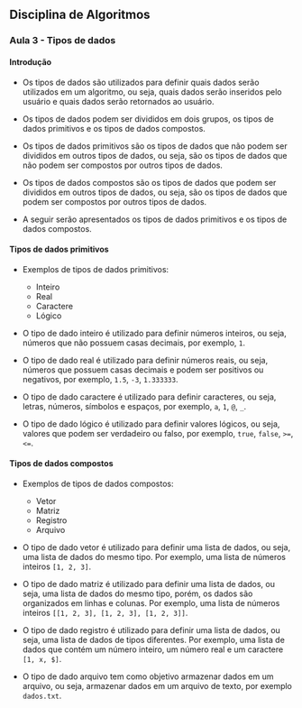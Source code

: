 ## Disciplina de Algoritmos

### Aula 3 - Tipos de dados

#### Introdução

- Os tipos de dados são utilizados para definir quais dados serão utilizados em um algoritmo, ou seja, quais dados serão inseridos pelo usuário e quais dados serão retornados ao usuário.

- Os tipos de dados podem ser divididos em dois grupos, os tipos de dados primitivos e os tipos de dados compostos.

- Os tipos de dados primitivos são os tipos de dados que não podem ser divididos em outros tipos de dados, ou seja, são os tipos de dados que não podem ser compostos por outros tipos de dados.

- Os tipos de dados compostos são os tipos de dados que podem ser divididos em outros tipos de dados, ou seja, são os tipos de dados que podem ser compostos por outros tipos de dados.

- A seguir serão apresentados os tipos de dados primitivos e os tipos de dados compostos.

#### Tipos de dados primitivos

- Exemplos de tipos de dados primitivos:

    - Inteiro
    - Real
    - Caractere
    - Lógico

- O tipo de dado inteiro é utilizado para definir números inteiros, ou seja, números que não possuem casas decimais, por exemplo, `1`.

- O tipo de dado real é utilizado para definir números reais, ou seja, números que possuem casas decimais e podem ser positivos ou negativos, por exemplo, `1.5`, `-3`, `1.333333`.

- O tipo de dado caractere é utilizado para definir caracteres, ou seja, letras, números, símbolos e espaços, por exemplo, `a`, `1`, `@`, `_`.

- O tipo de dado lógico é utilizado para definir valores lógicos, ou seja, valores que podem ser verdadeiro ou falso, por exemplo, `true`, `false`, `>=`, `<=`.

#### Tipos de dados compostos

- Exemplos de tipos de dados compostos:

    - Vetor
    - Matriz
    - Registro
    - Arquivo

- O tipo de dado vetor é utilizado para definir uma lista de dados, ou seja, uma lista de dados do mesmo tipo. Por exemplo, uma lista de números inteiros `[1, 2, 3]`. 

- O tipo de dado matriz é utilizado para definir uma lista de dados, ou seja, uma lista de dados do mesmo tipo, porém, os dados são organizados em linhas e colunas. Por exemplo, uma lista de números inteiros `[[1, 2, 3], [1, 2, 3], [1, 2, 3]]`.

- O tipo de dado registro é utilizado para definir uma lista de dados, ou seja, uma lista de dados de tipos diferentes. Por exemplo, uma lista de dados que contém um número inteiro, um número real e um caractere `[1, x, $]`.

- O tipo de dado arquivo tem como objetivo armazenar dados em um arquivo, ou seja, armazenar dados em um arquivo de texto, por exemplo `dados.txt`.